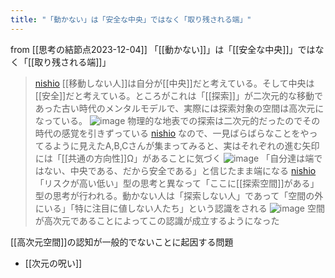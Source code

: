 ```yaml
---
title: "「動かない」は「安全な中央」ではなく「取り残される端」"
---
```


from [[思考の結節点2023-12-04]]
「[[動かない]]」は「[[安全な中央]]」ではなく「[[取り残される端]]」
> [nishio](https://twitter.com/nishio/status/1731491445050392933) [[移動しない人]]は自分が[[中央]]だと考えている。そして中央は[[安全]]だと考えている。ところがこれは「[[探索]]」が二次元的な移動であった古い時代のメンタルモデルで、実際には探索対象の空間は高次元になっている。
>  ![image](https://gyazo.com/d98d36deef88b2e97e4114f89dd58a66/thumb/1000)
物理的な地表での探索は二次元的だったのでその時代の感覚を引きずっている
> [nishio](https://twitter.com/nishio/status/1731493192238043511) なので、一見ばらばらなことをやってるように見えたA,B,Cさんが集まってみると、実はそれぞれの進む矢印には「[[共通の方向性]]Ω」があることに気づく
> ![image](https://gyazo.com/d63e698796cad920060c13f8f83ad6fb/thumb/1000)
「自分達は端ではない、中央である、だから安全である」と信じたまま端になる
> [nishio](https://twitter.com/nishio/status/1731497929188499491) 「リスクが高い低い」型の思考と異なって「ここに[[探索空間]]がある」型の思考が行われる。動かない人は「探索しない人」であって「空間の外にいる」「特に注目に値しない人たち」という認識をされる
>  ![image](https://gyazo.com/addbf5b3efcfd0f79b169548c26c9048/thumb/1000)
空間が高次元であることによってこの認識が成立するようになった

[[高次元空間]]の認知が一般的でないことに起因する問題
- [[次元の呪い]]
